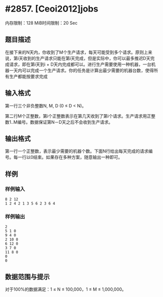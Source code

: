 # #2857. [Ceoi2012]jobs

内存限制：128 MiB时间限制：20 Sec

## 题目描述

在接下来的N天内，你收到了M个生产请求，每天可能受到多个请求。原则上来说，第i天收到的生产请求只能在第i天完成，但是实际中，你可以最多推迟D天完成请求，即在第i天到i + D天内完成都可以。进行生产需要使用一种机器，一台机器一天内可以完成一个生产请求。你的任务是计算出最少需要的机器台数，使得所有生产都能按要求完成

## 输入格式

第一行三个非负整数N, M, D (0 &le; D < N)。

第二行M个正整数，第i个正整数表示在第几天收到了第i个请求。生产请求用正整数1..M编号。数据保证第N－D天之后不会收到生产请求。

## 输出格式

第一行一个正整数，表示最少需要的机器个数。下面N行给出每天完成的请求编号。每一行以0结束。如果存在多种方案，随意输出一种即可。

## 样例

### 样例输入

    
    8 2 12
    1 2 4 2 1 3 5 6 2 3 6 4
    

### 样例输出

    
    2
    5 1 0
    9 4 0
    2 10 0
    6 12 0
    3 7 0
    11 8 0
    0
    0
    
    

## 数据范围与提示

对于100%的数据满足：1 &le; N &le; 100,000，1 &le; M &le; 1,000,000。
